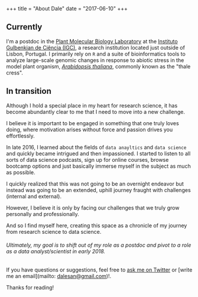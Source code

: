 +++
title = "About Dale"
date = "2017-06-10"
+++

## Currently

I'm a postdoc in the [Plant Molecular Biology Laboratory](http://www.igc.gulbenkian.pt/pduque) at the [Instituto Gulbenkian de Ciência (IGC)](http://www.igc.gulbenkian.pt), a research institution located just outside of Lisbon, Portugal. I primarily rely on `R` and a suite of bioinformatics tools to analyze large-scale genomic changes in response to abiotic stress in the model plant organism, [*Arabidopsis thaliana*](https://en.wikipedia.org/wiki/Arabidopsis_thaliana), commonly known as the "thale cress".

## In transition

Although I hold a special place in my heart for research science, it has become abundantly clear to me that I need to move into a new challenge. 

I believe it is important to be engaged in something that one truly loves doing, where motivation arises without force and passion drives you effortlessly. 

In late 2016, I learned about the fields of `data anayltics` and `data science` and quickly became intrigued and then impassioned. I started to listen to all sorts of data science podcasts, sign up for online courses, browse bootcamp options and just basically immerse myself in the subject as much as possible. 

I quickly realized that this was not going to be an overnight endeavor but instead was going to be an extended, uphill journey fraught with challenges (internal and external). 

However, I believe it is only by facing our challenges that we truly grow personally and professionally. 

And so I find myself here, creating this space as a chronicle of my journey from research science to data science. 

###### Ultimately, my goal is to shift out of my role as a postdoc and pivot to a role as a data analyst/scientist in early 2018.

If you have questions or suggestions, feel free to [ask me on Twitter](https://twitter.com/yogiwankinobi) or [write me an email](mailto: dalesan@gmail.com)!.

Thanks for reading!



